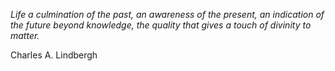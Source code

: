 <i>Life a culmination of the past, an awareness of the present, an indication of the future beyond knowledge, the quality that gives a touch of divinity to matter.</i>

Charles A. Lindbergh